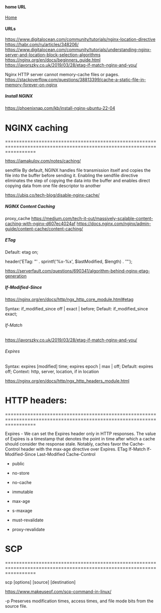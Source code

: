 #### home URL

[Home](http://192.168.56.2/)

#### URLs

https://www.digitalocean.com/community/tutorials/nginx-location-directive
https://habr.com/ru/articles/348206/
https://www.digitalocean.com/community/tutorials/understanding-nginx-server-and-location-block-selection-algorithms
https://nginx.org/en/docs/beginners_guide.html
https://javorszky.co.uk/2019/03/28/etag-if-match-nginx-and-you/

Nginx HTTP server cannot memory-cache files or pages.
https://stackoverflow.com/questions/38813399/cache-a-static-file-in-memory-forever-on-nginx

##### Install NGINX 
https://phoenixnap.com/kb/install-nginx-ubuntu-22-04

# NGINX caching
=======================================================================================================================

https://iamakulov.com/notes/caching/

sendfile
By default, NGINX handles file transmission itself and copies the file into the buffer before sending it. 
Enabling the sendfile directive eliminates the step of copying the data into the buffer 
and enables direct copying data from one file descriptor to another

https://ubiq.co/tech-blog/disable-nginx-cache/

##### NGINX Content Caching

proxy_cache
https://medium.com/tech-it-out/massively-scalable-content-caching-with-nginx-d607ec4024af
https://docs.nginx.com/nginx/admin-guide/content-cache/content-caching/

##### ETag

Default:    etag on;

header('ETag: "' . sprintf('%x-%x', $lastModified, $length) . '"');

https://serverfault.com/questions/690341/algorithm-behind-nginx-etag-generation

##### If-Modified-Since

https://nginx.org/en/docs/http/ngx_http_core_module.html#etag

Syntax:	if_modified_since off | exact | before;
Default:
if_modified_since exact;

###### If-Match

https://javorszky.co.uk/2019/03/28/etag-if-match-nginx-and-you/

###### Expires

Syntax:	    expires [modified] time;
            expires epoch | max | off;
Default:    expires off;
Context:	http, server, location, if in location

https://nginx.org/en/docs/http/ngx_http_headers_module.html

# HTTP headers:
=======================================================================================================================

Expires -   We can set the Expires header only in HTTP responses.
The value of Expires is a timestamp that denotes the point in time
after which a cache should consider the response stale.
Notably, caches favor the Cache-Control header with the max-age directive over Expires.
ETag
If-Match
If-Modified-Since
Last-Modified
Cache-Control

* public
* no-store
* no-cache
* immutable

* max-age
* s-maxage
* must-revalidate 
* proxy-revalidate 

# SCP
=======================================================================================================================

scp [options] [source] [destination]

https://www.makeuseof.com/scp-command-in-linux/

-p      Preserves modification times, access times, and file mode bits from the source file.





